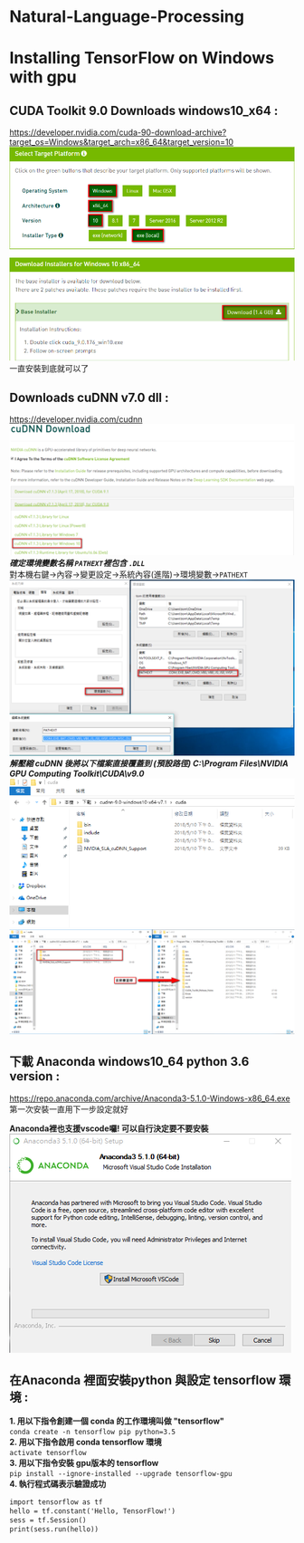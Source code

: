 # Natural-Language-Processing
# Installing TensorFlow on Windows with gpu

## CUDA Toolkit 9.0 Downloads windows10_x64 :<br/> ##
https://developer.nvidia.com/cuda-90-download-archive?target_os=Windows&target_arch=x86_64&target_version=10<br/>
![](https://github.com/Tai-liang-Zhou/Natural-Language-Processing/blob/master/2018-05-10_144237.png) <br/>
一直安裝到底就可以了

## Downloads cuDNN v7.0 dll :<br/> ##
https://developer.nvidia.com/cudnn
![](https://github.com/Tai-liang-Zhou/Natural-Language-Processing/blob/master/2018-05-10_150151.png)
***確定環境變數名稱 `PATHEXT`裡包含 `.DLL` <br/>***
對本機右鍵->內容->變更設定->系統內容(進階)->環境變數->`PATHEXT`
![](https://github.com/Tai-liang-Zhou/Natural-Language-Processing/blob/master/2018-05-11_182727.png)
***解壓縮 cuDNN 後將以下檔案直接覆蓋到 (預設路徑) C:\Program Files\NVIDIA GPU Computing Toolkit\CUDA\v9.0 <br/>***
![](https://github.com/Tai-liang-Zhou/Natural-Language-Processing/blob/master/2018-05-10_165850.png)<br/>
![](https://github.com/Tai-liang-Zhou/Natural-Language-Processing/blob/master/2018-05-11_171331.png)<br/>
## 下載 Anaconda windows10_64 python 3.6 version :<br/> ##
https://repo.anaconda.com/archive/Anaconda3-5.1.0-Windows-x86_64.exe 第一次安裝一直用下一步設定就好 <br/>

**Anaconda裡也支援vscode囉! 可以自行決定要不要安裝 <br/>**
![](https://github.com/Tai-liang-Zhou/Natural-Language-Processing/blob/master/2018-05-10_152212.png)<br/>

## 在Anaconda 裡面安裝python 與設定 tensorflow 環境 :<br/> ##
**1. 用以下指令創建一個 conda 的工作環境叫做 "tensorflow" <br/>**
```conda create -n tensorflow pip python=3.5 ```  <br/>
**2. 用以下指令啟用 conda tensorflow 環境 <br/>**
```activate tensorflow```  <br/>
**3. 用以下指令安裝 gpu版本的 tensorflow <br/>**
```pip install --ignore-installed --upgrade tensorflow-gpu``` <br/>
**4. 執行程式碼表示驗證成功 <br/>**
```
import tensorflow as tf  
hello = tf.constant('Hello, TensorFlow!') 
sess = tf.Session()  
print(sess.run(hello))  
```
